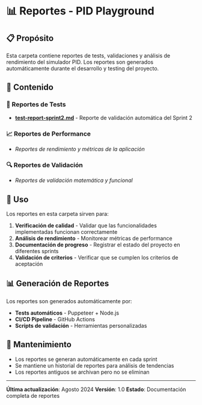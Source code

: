 # 📊 Reportes - PID Playground

## 📋 Propósito

Esta carpeta contiene reportes de tests, validaciones y análisis de rendimiento del simulador PID. Los reportes son generados automáticamente durante el desarrollo y testing del proyecto.

## 📁 Contenido

### 🧪 Reportes de Tests
- **[test-report-sprint2.md](./test-report-sprint2.md)** - Reporte de validación automática del Sprint 2

### 📈 Reportes de Performance
- *Reportes de rendimiento y métricas de la aplicación*

### 🔍 Reportes de Validación
- *Reportes de validación matemática y funcional*

## 🎯 Uso

Los reportes en esta carpeta sirven para:

1. **Verificación de calidad** - Validar que las funcionalidades implementadas funcionan correctamente
2. **Análisis de rendimiento** - Monitorear métricas de performance
3. **Documentación de progreso** - Registrar el estado del proyecto en diferentes sprints
4. **Validación de criterios** - Verificar que se cumplen los criterios de aceptación

## 📊 Generación de Reportes

Los reportes son generados automáticamente por:

- **Tests automáticos** - Puppeteer + Node.js
- **CI/CD Pipeline** - GitHub Actions
- **Scripts de validación** - Herramientas personalizadas

## 🔄 Mantenimiento

- Los reportes se generan automáticamente en cada sprint
- Se mantiene un historial de reportes para análisis de tendencias
- Los reportes antiguos se archivan pero no se eliminan

---

**Última actualización**: Agosto 2024
**Versión**: 1.0
**Estado**: Documentación completa de reportes
